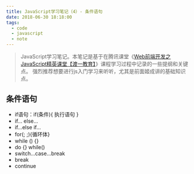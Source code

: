 ```yaml
---
title: JavaScript学习笔记（4）- 条件语句
date: 2018-06-30 18:18:00
tags:
  - code
  - javascript
  - note
---
```


> JavaScript学习笔记。本笔记是基于在腾讯课堂《[Web前端开发之JavaScript精英课堂【渡一教育】](https://ke.qq.com/course/231577)》课程学习过程中记录的一些提纲和关键点。
> 强烈推荐想要进行js入门学习来听听，尤其是前面姬成讲的基础知识点。


## 条件语句

* if语句：if(条件){ 执行语句 }
* if... else...
* if...else if...
* for(; ;){循环体}
* while () {}
* do {} while()
* switch...case...break
* break
* continue
